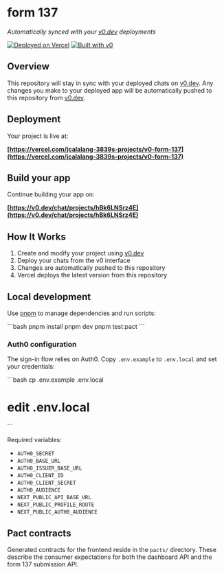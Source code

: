 # form 137

*Automatically synced with your [v0.dev](https://v0.dev) deployments*

[![Deployed on Vercel](https://img.shields.io/badge/Deployed%20on-Vercel-black?style=for-the-badge&logo=vercel)](https://vercel.com/jcalalang-3839s-projects/v0-form-137)
[![Built with v0](https://img.shields.io/badge/Built%20with-v0.dev-black?style=for-the-badge)](https://v0.dev/chat/projects/hBk6LNSrz4E)

## Overview

This repository will stay in sync with your deployed chats on [v0.dev](https://v0.dev).
Any changes you make to your deployed app will be automatically pushed to this repository from [v0.dev](https://v0.dev).

## Deployment

Your project is live at:

**[https://vercel.com/jcalalang-3839s-projects/v0-form-137](https://vercel.com/jcalalang-3839s-projects/v0-form-137)**

## Build your app

Continue building your app on:

**[https://v0.dev/chat/projects/hBk6LNSrz4E](https://v0.dev/chat/projects/hBk6LNSrz4E)**

## How It Works

1. Create and modify your project using [v0.dev](https://v0.dev)
2. Deploy your chats from the v0 interface
3. Changes are automatically pushed to this repository
4. Vercel deploys the latest version from this repository

## Local development

Use [pnpm](https://pnpm.io/) to manage dependencies and run scripts:

\`\`\`bash
pnpm install
pnpm dev
pnpm test:pact
\`\`\`

### Auth0 configuration

The sign-in flow relies on Auth0. Copy `.env.example` to `.env.local` and set your credentials:

\`\`\`bash
cp .env.example .env.local
# edit .env.local
\`\`\`

Required variables:
- `AUTH0_SECRET`
- `AUTH0_BASE_URL`
- `AUTH0_ISSUER_BASE_URL`
- `AUTH0_CLIENT_ID`
- `AUTH0_CLIENT_SECRET`
- `AUTH0_AUDIENCE`
- `NEXT_PUBLIC_API_BASE_URL`
- `NEXT_PUBLIC_PROFILE_ROUTE`
- `NEXT_PUBLIC_AUTH0_AUDIENCE`

## Pact contracts

Generated contracts for the frontend reside in the `pacts/` directory. These
describe the consumer expectations for both the dashboard API and the form 137
submission API.
